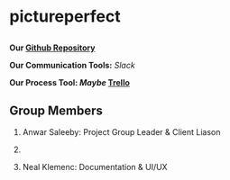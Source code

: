 # pictureperfect
##
       

**Our [Github Repository](https://github.com/soft-eng-practicum/pictureperfect)**

**Our Communication Tools:** *Slack*

**Our Process Tool: _Maybe_ [Trello](https://www.trello.com)**

## Group Members
1. Anwar Saleeby: Project Group Leader & Client Liason

2. 

3. Neal Klemenc: Documentation & UI/UX
